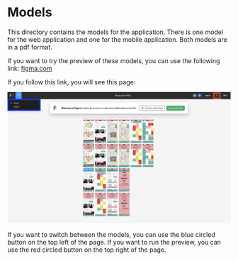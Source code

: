 # Models

This directory contains the models for the application. There is one model for the web application and one for the mobile application. Both models are in a pdf format.

If you want to try the preview of these models, you can use the following link:
[figma.com](https://www.figma.com/file/uq7eL7685EPMXpELcjMcFZ/Maquette-FIMU?node-id=0%3A1&t=9CgwTeCiTcg4dM0j-0)

If you follow this link, you will see this page:

![Figma](/images/figma.png)

If you want to switch between the models, you can use the blue circled button on the top left of the page. If you want to run the preview, you can use the red circled button on the top right of the page.
